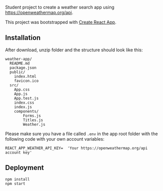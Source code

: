 
Student project to create a weather search app using https://openweathermap.org/api.

This project was bootstrapped with [Create React App](https://github.com/facebook/create-react-app).

## Installation

After download, unzip folder and the structure should look like this:

```
weather-app/
  README.md
  package.json
  public/
    index.html
    favicon.ico
  src/
    App.css
    App.js
    App.test.js
    index.css
    index.js
    components/
        Forms.js
        Titles.js
        Weather.js

```

Please make sure you have a file called `.env` in the app root folder with the following code with your own account variables:

```
REACT_APP_WEATHER_API_KEY=  'Your https://openweathermap.org/api account key'

```


## Deployment

```
npm install
npm start

```


